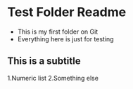 # Test Folder Readme

* This is my first folder on Git
* Everything here is just for testing

## This is a subtitle


1.Numeric list
2.Something else